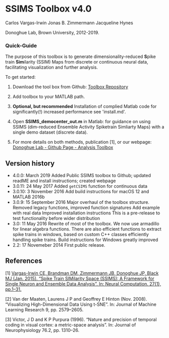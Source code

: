 SSIMS Toolbox v4.0
==================


Carlos Vargas-Irwin
Jonas B. Zimmermann
Jacqueline Hynes

Donoghue Lab, Brown University, 2012-2019.

### Quick-Guide ####
The purpose of this toolbox is to generate dimensionality-reduced **S**pike train **Sim**ilarity (SSIM) Maps from discrete or continuous neural data, facilitating visualization and further analysis. 

To get started: 
1. Download the tool box from Github: [Toolbox Repository](https://github.com/DonoghueLab/SSIMS-Analysis-Toolbox) 

2. Add toolbox to your MATLAB path.

3. **Optional, but recommended** Installation of complied Matlab code for significantly(!) increased performance see 'install.md'. 

4. Open **SSIMS_democenter_out.m** in Matlab: for guidance on using SSIMS (dim-reduced Ensemble Activity Spiketrain Simliarty Maps) with a single demo dataset (discrete data).  

5. For more details on both methods, publication [1], or our webpage: [Donoghue Lab - Github Page - Analysis Toolbox](https://donoghuelab.github.io/SSIMS-Analysis-Toolbox/) 


Version history
---------------
 *  4.0.0: March 2019
    Added Public SSIMS toolbox to Github; updated readME and install instructions; created webpage
*   3.0.11: 24 May 2017
    Added `getCSIMS` function for continuous data
*   3.0.10: 3 November 2016
  Add build instructions for macOS 12 and MATLAB 2016b
*   3.0.9:  15 September 2016
  Major overhaul of the toolbox structure.
  Removed legacy functions, improved function signatures
  Add example with real data
  Improved installation instructions
  This is a pre-release to test functionality before wider distribution
*   3.0:    11 May 2016
	Rewrite of most of the toolbox. We now use armadillo for linear algebra functions.
	There are also efficient functions to extract spike trains in windows, based
	on custom C++ classes efficiently handling spike trains.
	Build instructions for Windows greatly improved
*   2.2:    17 Novemeber 2014
    First public release.


References
----------
[1] [Vargas-Irwin CE, Brandman DM, Zimmermann JB, Donoghue JP, Black MJ (Jan. 2015). “Spike Train SIMilarity Space (SSIMS): A Framework for Single Neuron and Ensemble Data Analysis”. In: Neural Computation. 27(1), pp.1–31.](http://www.mitpressjournals.org/doi/abs/10.1162/NECO_a_00684?url_ver=Z39.88-2003&rfr_id=ori:rid:crossref.org&rfr_dat=cr_pub%3dpubmed)

[2] Van der Maaten, Laurens J P and Geoffrey E Hinton (Nov. 2008). “Visualizing High-Dimensional Data Using t-SNE”. In: Journal of Machine Learning Research 9, pp. 2579–2605.

[3] Victor, J D and K P Purpura (1996). “Nature and precision of temporal coding in visual cortex: a metric-space analysis”. In: Journal of Neurophysiology 76.2, pp. 1310–26.
